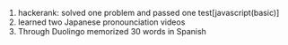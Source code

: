 1. hackerank: solved one problem and passed one test[javascript(basic)]
2. learned two Japanese pronounciation videos
3. Through Duolingo memorized 30 words in Spanish
